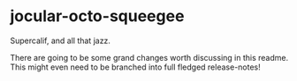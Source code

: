 # jocular-octo-squeegee
Supercalif, and all that jazz.

There are going to be some grand changes worth discussing in this readme.  This might even need to be branched into full fledged release-notes!

